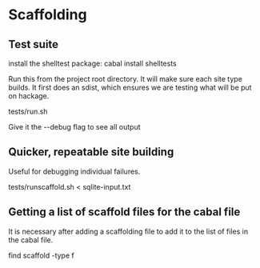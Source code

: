 # Scaffolding

## Test suite

install the shelltest package: cabal install shelltests

Run this from the project root directory. It will make sure each site type builds. It first does an sdist, which ensures we are testing what will be put on hackage.

  tests/run.sh

Give it the --debug flag to see all output

## Quicker, repeatable site building

Useful for debugging individual failures.

  tests/runscaffold.sh < sqlite-input.txt

## Getting a list of scaffold files for the cabal file

It is necessary after adding a scaffolding file to add it to the list of files in the cabal file.

  find scaffold -type f
